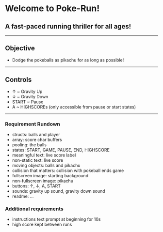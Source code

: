# Welcome to Poke-Run!
## A fast-paced running thriller for all ages!
---
## Objective
- Dodge the pokeballs as pikachu for as long as possible! 
---
## Controls
- ↑     ~ Gravity Up
- ↓     ~ Gravity Down
- START ~ Pause
- A     ~ HIGHSCOREs (only accessible from pause or start states)


---
### Requirement Rundown
- structs: balls and player
- array: score char buffers
- pooling: the balls
- states: START, GAME, PAUSE, END, HIGHSCORE
- meaningful text: live score label
- non-static text: live score
- moving objects: balls and pikachu
- collision that matters: collision with pokeball ends game
- fullscreen image: starting background
- non-fullscreen image: pikachu
- buttons: ↑, ↓, A, START
- sounds: gravity up sound, gravity down sound
- readme: ...

### Additional requirements
- instructions text prompt at beginning for 10s
- high score kept between runs